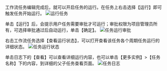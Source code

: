 工作流任务编辑完成后，就可以开启任务的运行。在任务上右击选择【运行】即可触发任务开始运行。
![运行任务](https://i.imgur.com/yoK2y6C.png)

单击【运行】后，会提示用户任务需要审批才可运行；审批权限为项目管理员所有，可选择审批通过后自动运行，单击【确定】。
![任务运行审批](https://i.imgur.com/4MwmFF4.png)

右击工作流任务选择【查看运行状态】，可以打开查看该任务各个周期任务运行的详细状态。
![任务运行状态](https://i.imgur.com/B6oPYFu.png)

单击日志下的【查看】可以查看详细运行内容，也可以单击【更多实例】>【任务名称】下的内容，到详细的父子任务查看页面。
![任务日志](https://i.imgur.com/GvAaiMC.png)
